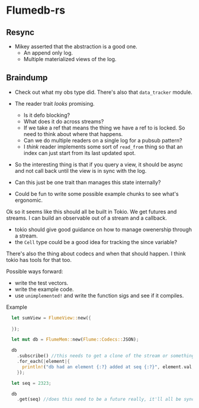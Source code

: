 # Flumedb-rs

## Resync

- Mikey asserted that the abstraction is a good one.
  - An append only log.
  - Multiple materialized views of the log.

## Braindump

- Check out what my obs type did. There's also that `data_tracker` module.
- The reader trait _looks_ promising.
  - Is it defo blocking?
  - What does it do across streams?
  - If we take a ref that means the thing we have a ref to is locked. So need to think about where that happens.
  - Can we do multiple readers on a single log for a pubsub pattern?
  - I _think_ reader implements some sort of `read_from` thing so that an index can just start from its last updated spot.

- So the interesting thing is that if you query a view, it should be async and not call back until the view is in sync with the log.

- Can this just be one trait than manages this state internally?

- Could be fun to write some possible example chunks to see what's ergonomic.

Ok so it seems like this should all be built in Tokio. We get futures and streams. I can build an observable out of a stream and a callback.

- tokio should give good guidance on how to manage owenership through a stream.
- the `Cell` type could be a good idea for tracking the since variable?

There's also the thing about codecs and when that should happen.
I think tokio has tools for that too.

Possible ways forward:
- write the test vectors.
- write the example code.
- use `unimplemented!` and write the function sigs and see if it compiles.
 

Example

```rs
  let sumView = FlumeView::new({
     
  });

  let mut db = FlumeMem::new(Flume::Codecs::JSON);

  db
    .subscribe() //this needs to get a clone of the stream or something. I think it will add the stream's Sink to a list for pushing values into. And then it returns the Source.
    .for_each(|element|{
      println!("db had an element {:?} added at seq {:?}", element.val, element.seq); 
    });

  let seq = 2323;

  db
    .get(seq) //does this need to be a future really, it'll all be sync / based on internal values.


```
